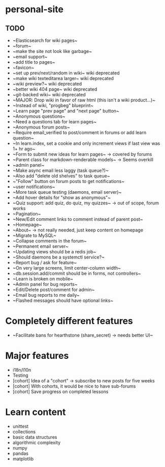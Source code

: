 # personal-site

## TODO
- ~Elasticsearch for wiki pages~
- ~forum~
- ~make the site not look like garbage~
- ~email support~
- ~add title to pages~
- ~favicon~
- ~set up prev/next/random in wiki~ wiki deprecated
- ~make wiki texteditarea larger~ wiki deprecated
- ~wiki preview?~ wiki deprecated
- ~better wiki 404 page~ wiki deprecated
- ~git-backed wiki~ wiki deprecated
- ~MAJOR: Drop wiki in favor of raw html (this isn't a wiki product...)~
- ~Instead of wiki, "progbeg" blueprint~
- ~Learn page "prev page" and "next page" button~
- ~Anonymous questions~
- ~Need a questions tab for learn pages~
- ~Anonymous forum posts~
- ~Require email_verified to post/comment in forums or add learn question~
- ~In learn.index, set a cookie and only increment views if last view was 1+ hr ago~
- ~Form to submit new ideas for learn pages~ -> covered by forums
- ~Parent class for markdown-renderable models~ -> Seems overkill
- ~admin panel~
- ~Make async email less laggy (task queue?)~
- ~Also add "delete old shelves" to task queue~
- ~"Follow" button on forum posts to get notifications~
- ~user notifications~
- ~More task queue testing (daemons, email server)~
- ~Add hover details for "show as anonymous"~
- ~Quiz support: add quiz, do quiz, my quizzes~ -> out of scope, forum works
- ~Pagination~
- ~New/Edit comment links to comment instead of parent post~
- ~Homepage~
- ~About~ -> not really needed, just keep content on homepage
- ~Migrate to MySQL~
- ~Collapse comments in the forum~
- ~Permanent email server~
- ~Updating views should be a redis job~
- ~Should daemons be a systemctl service?~
- ~Report bug / ask for feature~
- ~On very large screens, limit center-column width~
- ~db.session.add/commit should be in forms, not controllers~
- ~Learn is broken on mobile~
- ~Admin panel for bug reports~
- ~Edit/Delete post/comment for admin~
- ~Email bug reports to me daily~
- ~Flashed messages should have optional links~

# Completely different features
- ~Facilitate bans for hearthstone (share_secret) -> needs better UI~

# Major features
- i18n/l10n
- Testing
- [cohort] Idea of a "cohort" -> subscribe to new posts for five weeks
- [cohort] With cohorts, it would be nice to have sub-forums
- [cohort] Save progress on completed lessons

# Learn content
- unittest
- collections
- basic data structures
- algorithmic complexity
- numpy
- pandas
- matplotlib
